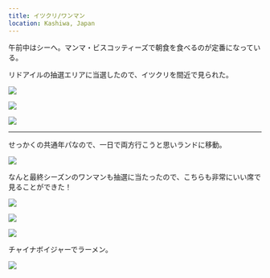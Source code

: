 ```yaml
---
title: イツクリ/ワンマン
location: Kashiwa, Japan
---
```


午前中はシーへ。マンマ・ビスコッティーズで朝食を食べるのが定番になっている。

リドアイルの抽選エリアに当選したので、イツクリを間近で見られた。

![](https://ceshmina-photos.s3.ap-northeast-1.amazonaws.com/medium/201911/20191114-084306.jpg)

![](https://ceshmina-photos.s3.ap-northeast-1.amazonaws.com/medium/201911/20191114-115232.jpg)

![](https://ceshmina-photos.s3.ap-northeast-1.amazonaws.com/medium/201911/20191114-120950.jpg)

---

せっかくの共通年パなので、一日で両方行こうと思いランドに移動。

![](https://ceshmina-photos.s3.ap-northeast-1.amazonaws.com/medium/201911/20191114-134031.jpg)

なんと最終シーズンのワンマンも抽選に当たったので、こちらも非常にいい席で見ることができた！

![](https://ceshmina-photos.s3.ap-northeast-1.amazonaws.com/medium/201911/20191114-143815.jpg)

![](https://ceshmina-photos.s3.ap-northeast-1.amazonaws.com/medium/201911/20191114-145825.jpg)

![](https://ceshmina-photos.s3.ap-northeast-1.amazonaws.com/medium/201911/20191114-150716.jpg)

チャイナボイジャーでラーメン。

![](https://ceshmina-photos.s3.ap-northeast-1.amazonaws.com/medium/201911/20191114-164036.jpg)
